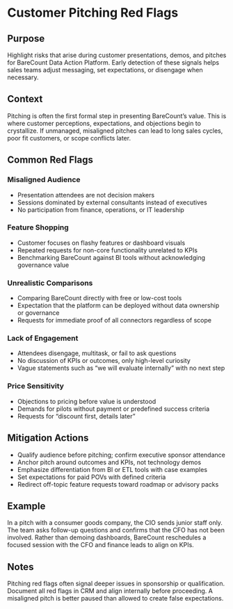 # Customer Pitching Red Flags

## Purpose
Highlight risks that arise during customer presentations, demos, and pitches for BareCount Data Action Platform. Early detection of these signals helps sales teams adjust messaging, set expectations, or disengage when necessary.

## Context
Pitching is often the first formal step in presenting BareCount’s value. This is where customer perceptions, expectations, and objections begin to crystallize. If unmanaged, misaligned pitches can lead to long sales cycles, poor fit customers, or scope conflicts later.

## Common Red Flags

### Misaligned Audience
- Presentation attendees are not decision makers
- Sessions dominated by external consultants instead of executives
- No participation from finance, operations, or IT leadership

### Feature Shopping
- Customer focuses on flashy features or dashboard visuals
- Repeated requests for non-core functionality unrelated to KPIs
- Benchmarking BareCount against BI tools without acknowledging governance value

### Unrealistic Comparisons
- Comparing BareCount directly with free or low-cost tools
- Expectation that the platform can be deployed without data ownership or governance
- Requests for immediate proof of all connectors regardless of scope

### Lack of Engagement
- Attendees disengage, multitask, or fail to ask questions
- No discussion of KPIs or outcomes, only high-level curiosity
- Vague statements such as “we will evaluate internally” with no next step

### Price Sensitivity
- Objections to pricing before value is understood
- Demands for pilots without payment or predefined success criteria
- Requests for “discount first, details later”

## Mitigation Actions
- Qualify audience before pitching; confirm executive sponsor attendance
- Anchor pitch around outcomes and KPIs, not technology demos
- Emphasize differentiation from BI or ETL tools with case examples
- Set expectations for paid POVs with defined criteria
- Redirect off-topic feature requests toward roadmap or advisory packs

## Example
In a pitch with a consumer goods company, the CIO sends junior staff only. The team asks follow-up questions and confirms that the CFO has not been involved. Rather than demoing dashboards, BareCount reschedules a focused session with the CFO and finance leads to align on KPIs.

## Notes
Pitching red flags often signal deeper issues in sponsorship or qualification. Document all red flags in CRM and align internally before proceeding. A misaligned pitch is better paused than allowed to create false expectations.
